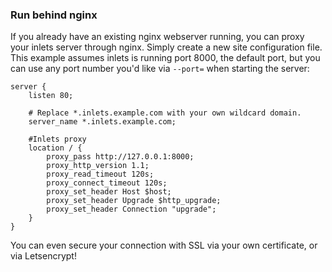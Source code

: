 ### Run behind nginx

If you already have an existing nginx webserver running, you can proxy your inlets server through nginx. Simply create a new site configuration file. This example assumes inlets is running port 8000, the default port, but you can use any port number you'd like via `--port=` when starting the server:

```
server {
    listen 80;

    # Replace *.inlets.example.com with your own wildcard domain.
    server_name *.inlets.example.com;

    #Inlets proxy
    location / {
        proxy_pass http://127.0.0.1:8000;
        proxy_http_version 1.1;
        proxy_read_timeout 120s;
        proxy_connect_timeout 120s;
        proxy_set_header Host $host;
        proxy_set_header Upgrade $http_upgrade;
        proxy_set_header Connection "upgrade";
    }
}
```
You can even secure your connection with SSL via your own certificate, or via Letsencrypt!
